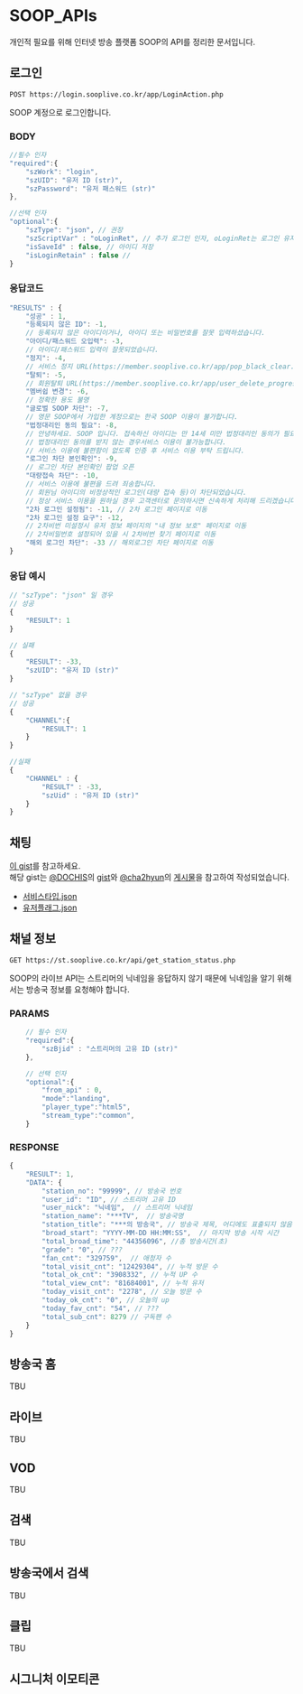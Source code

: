 # SOOP_APIs

개인적 필요를 위해 인터넷 방송 플랫폼 SOOP의 API를 정리한 문서입니다.

## 로그인

```
POST https://login.sooplive.co.kr/app/LoginAction.php
```

SOOP 계정으로 로그인합니다.

### BODY

```js
//필수 인자
"required":{
    "szWork": "login",
    "szUID": "유저 ID (str)",
    "szPassword": "유저 패스워드 (str)"
},

//선택 인자
"optional":{
    "szType": "json", // 권장
    "szScriptVar" : "oLoginRet", // 추가 로그인 인자, oLoginRet는 로그인 유지 인자
    "isSaveId" : false, // 아이디 저장
    "isLoginRetain" : false // 
}
```

### 응답코드

```js
"RESULTS" : {
    "성공" : 1,
    "등록되지 않은 ID": -1,
    // 등록되지 않은 아이디이거나, 아이디 또는 비밀번호를 잘못 입력하셨습니다.
    "아이디/패스워드 오입력": -3,
    // 아이디/패스워드 입력이 잘못되었습니다.
    "정지": -4,
    // 서비스 정지 URL(https://member.sooplive.co.kr/app/pop_black_clear.php)로 이동
    "탈퇴": -5,
    // 회원탈퇴 URL(https://member.sooplive.co.kr/app/user_delete_progress.php)로 이동
    "멤버쉽 변경": -6,
    // 정확한 용도 불명
    "글로벌 SOOP 차단": -7,
    // 영문 SOOP에서 가입한 계정으로는 한국 SOOP 이용이 불가합니다.
    "법정대리인 동의 필요": -8,
    // 안녕하세요. SOOP 입니다. 접속하신 아이디는 만 14세 미만 법정대리인 동의가 필요한 아이디로써
    // 법정대리인 동의를 받지 않는 경우서비스 이용이 불가능합니다.
    // 서비스 이용에 불편함이 없도록 인증 후 서비스 이용 부탁 드립니다.
    "로그인 차단 본인확인": -9,
    // 로그인 차단 본인확인 팝업 오픈
    "대량접속 차단": -10,
    // 서비스 이용에 불편을 드려 죄송합니다.
    // 회원님 아이디의 비정상적인 로그인(대량 접속 등)이 차단되었습니다.
    // 정상 서비스 이용을 원하실 경우 고객센터로 문의하시면 신속하게 처리해 드리겠습니다.
    "2차 로그인 설정됨": -11, // 2차 로그인 페이지로 이동
    "2차 로그인 설정 요구": -12,
    // 2차비번 미설정시 유저 정보 페이지의 "내 정보 보호" 페이지로 이동
    // 2차비밀번호 설정되어 있을 시 2차비번 찾기 페이지로 이동
    "해외 로그인 차단": -33 // 해외로그인 차단 페이지로 이동
}
```

### 응답 예시

```js
// "szType": "json" 일 경우
// 성공
{
    "RESULT": 1
}

// 실패
{
    "RESULT": -33,
    "szUID": "유저 ID (str)"
}

// "szType" 없을 경우
// 성공
{
    "CHANNEL":{
        "RESULT": 1
    }
}

//실패
{
    "CHANNEL" : {
        "RESULT" : -33,
        "szUid" : "유저 ID (str)"
    }
}
```

## 채팅

[이 gist](https://gist.github.com/HO-Silverplate/ba18b03d2a45f6825133bbc881e7f2e8)를 참고하세요.  
해당 gist는 [@DOCHIS](https://github.com/DOCHIS)의 [gist](https://gist.github.com/DOCHIS/8095eb6a05586de220c81503b4684b36)와
[@cha2hyun](https://github.com/cha2hyun)의 [게시물](https://cha2hyun.blog/content/projects/%EB%B0%B0%EB%8F%8C%EC%9D%B4%EC%9D%98%EB%8B%B9%EA%B5%AC%EC%83%9D%ED%99%9C/afreecatv-crawling/)을 참고하여 작성되었습니다.

- [서비스타입.json](./models/chat/servicetype.json)
- [유저플래그.json](./models/chat/userflag.json)

## 채널 정보

```
GET https://st.sooplive.co.kr/api/get_station_status.php
```

SOOP의 라이브 API는 스트리머의 닉네임을 응답하지 않기 때문에 닉네임을 알기 위해서는 방송국 정보를 요청해야 합니다.

### PARAMS

```js
    // 필수 인자
    "required":{
        "szBjid" : "스트리머의 고유 ID (str)"
    },

    // 선택 인자
    "optional":{
        "from_api" : 0,
        "mode":"landing",
        "player_type":"html5",
        "stream_type":"common",
    }
```

### RESPONSE

```js
{
    "RESULT": 1,
    "DATA": {
        "station_no": "99999", // 방송국 번호
        "user_id": "ID", // 스트리머 고유 ID
        "user_nick": "닉네임",  // 스트리머 닉네임
        "station_name": "***TV",  // 방송국명 
        "station_title": "***의 방송국", // 방송국 제목, 어디에도 표출되지 않음
        "broad_start": "YYYY-MM-DD HH:MM:SS",  // 마지막 방송 시작 시간
        "total_broad_time": "44356096", //총 방송시간(초)
        "grade": "0", // ???
        "fan_cnt": "329759",  // 애청자 수
        "total_visit_cnt": "12429304", // 누적 방문 수
        "total_ok_cnt": "3908332", // 누적 UP 수
        "total_view_cnt": "81684001", // 누적 유저
        "today_visit_cnt": "2278", // 오늘 방문 수
        "today_ok_cnt": "0", // 오늘의 up
        "today_fav_cnt": "54", // ???
        "total_sub_cnt": 8279 // 구독팬 수
    }
}
```

## 방송국 홈

TBU

## 라이브

TBU

## VOD

TBU

## 검색

TBU

## 방송국에서 검색

TBU

## 클립

TBU

## 시그니처 이모티콘
